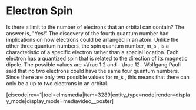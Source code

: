 <div style="float:right;margin:auto"><ebook-button title="Electron Spin" link="https://genchem.science.psu.edu/03-1-electron-spin"></ebook-button></div>

# Electron Spin


Is there a limit to the number of electrons that an orbital can contain? The answer is, "Yes!"
The discovery of the fourth quantum number had implications on how electrons could be arranged in an atom.  Unlike the other three quantum numbers, the spin quantum number, <lrn-math>m_s</lrn-math> , is a characteristic of a specific electron rather than a spacial location.  Each electron has a quantized spin that is related to the direction of its magnetic dipole.  The possible values are <lrn-math>+\frac 1 2</lrn-math>  and <lrn-math>- \frac 12</lrn-math> . 
Wolfgang Pauli said that no two electrons could have the same four quantum numbers.  Since there are only two possible values for <lrn-math>m_s</lrn-math> , this means that there can only be a up to two electrons in an orbital.


<media-video>[ciscode|rev=1|tool=elmsmedia|item=3289|entity_type=node|render=display_mode|display_mode=mediavideo__poster]</media-video>

 